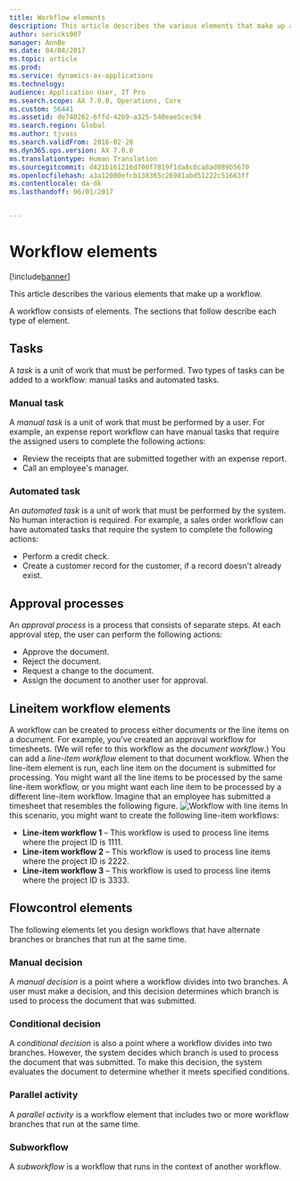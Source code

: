 ```yaml
---
title: Workflow elements
description: This article describes the various elements that make up a workflow.
author: sericks007
manager: AnnBe
ms.date: 04/04/2017
ms.topic: article
ms.prod: 
ms.service: dynamics-ax-applications
ms.technology: 
audience: Application User, IT Pro
ms.search.scope: AX 7.0.0, Operations, Core
ms.custom: 56441
ms.assetid: de740262-6ffd-42b9-a325-540eae5cec94
ms.search.region: Global
ms.author: tjvass
ms.search.validFrom: 2016-02-28
ms.dyn365.ops.version: AX 7.0.0
ms.translationtype: Human Translation
ms.sourcegitcommit: d421b161216d700f7819f1da8c0ca8ad089b5670
ms.openlocfilehash: a3a12080efcb138365c26981abd51222c51663ff
ms.contentlocale: da-dk
ms.lasthandoff: 06/01/2017


---
```


# <a name="workflow-elements"></a>Workflow elements

[!include[banner](../includes/banner.md)]


This article describes the various elements that make up a workflow.

A workflow consists of elements. The sections that follow describe each type of element.

## <a name="tasks"></a>Tasks
A *task* is a unit of work that must be performed. Two types of tasks can be added to a workflow: manual tasks and automated tasks.

### <a name="manual-task"></a>Manual task

A *manual task* is a unit of work that must be performed by a user. For example, an expense report workflow can have manual tasks that require the assigned users to complete the following actions:

-   Review the receipts that are submitted together with an expense report.
-   Call an employee's manager.

### <a name="automated-task"></a>Automated task

An *automated task* is a unit of work that must be performed by the system. No human interaction is required. For example, a sales order workflow can have automated tasks that require the system to complete the following actions:

-   Perform a credit check.
-   Create a customer record for the customer, if a record doesn't already exist.

## <a name="approval-processes"></a>Approval processes
An *approval process* is a process that consists of separate steps. At each approval step, the user can perform the following actions:

-   Approve the document.
-   Reject the document.
-   Request a change to the document.
-   Assign the document to another user for approval.

## <a name="lineitem-workflow-elements"></a>Lineitem workflow elements
A workflow can be created to process either documents or the line items on a document. For example, you've created an approval workflow for timesheets. (We will refer to this workflow as the *document workflow*.) You can add a *line-item workflow* element to that document workflow. When the line-item element is run, each line item on the document is submitted for processing. You might want all the line items to be processed by the same line-item workflow, or you might want each line item to be processed by a different line-item workflow. Imagine that an employee has submitted a timesheet that resembles the following figure. ![Workflow with line items](./media/workflow_lineitemworkflow.gif) In this scenario, you might want to create the following line-item workflows:

-   **Line-item workflow 1** – This workflow is used to process line items where the project ID is 1111.
-   **Line-item workflow 2** – This workflow is used to process line items where the project ID is 2222.
-   **Line-item workflow 3** – This workflow is used to process line items where the project ID is 3333.

## <a name="flowcontrol-elements"></a>Flowcontrol elements
The following elements let you design workflows that have alternate branches or branches that run at the same time.

### <a name="manual-decision"></a>Manual decision

A *manual decision* is a point where a workflow divides into two branches. A user must make a decision, and this decision determines which branch is used to process the document that was submitted.

### <a name="conditional-decision"></a>Conditional decision

A *conditional decision* is also a point where a workflow divides into two branches. However, the system decides which branch is used to process the document that was submitted. To make this decision, the system evaluates the document to determine whether it meets specified conditions.

### <a name="parallel-activity"></a>Parallel activity

A *parallel activity* is a workflow element that includes two or more workflow branches that run at the same time.

### <a name="subworkflow"></a>Subworkflow

A *subworkflow* is a workflow that runs in the context of another workflow.





